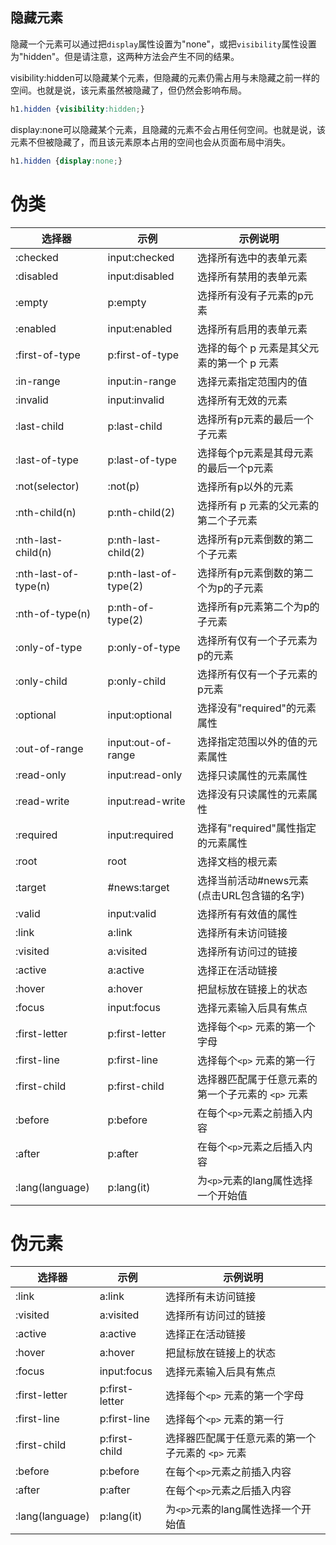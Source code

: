 ## 隐藏元素 

隐藏一个元素可以通过把```display```属性设置为"none"，或把```visibility```属性设置为"hidden"。但是请注意，这两种方法会产生不同的结果。

visibility:hidden可以隐藏某个元素，但隐藏的元素仍需占用与未隐藏之前一样的空间。也就是说，该元素虽然被隐藏了，但仍然会影响布局。

```CSS
h1.hidden {visibility:hidden;}
```

display:none可以隐藏某个元素，且隐藏的元素不会占用任何空间。也就是说，该元素不但被隐藏了，而且该元素原本占用的空间也会从页面布局中消失。

```CSS
h1.hidden {display:none;}
```

# 伪类

| 选择器         | 示例            | 示例说明                                   |
| -------------- | --------------- | ------------------------------------------ |
| :checked       | input:checked   | 选择所有选中的表单元素                     |
| :disabled      | input:disabled  | 选择所有禁用的表单元素                     |
| :empty         | p:empty         | 选择所有没有子元素的p元素                  |
| :enabled       | input:enabled   | 选择所有启用的表单元素                     |
| :first-of-type | p:first-of-type | 选择的每个 p 元素是其父元素的第一个 p 元素 |
| :in-range      | input:in-range  | 选择元素指定范围内的值                     |
| :invalid       | input:invalid   | 选择所有无效的元素                         |
| :last-child    | p:last-child    | 选择所有p元素的最后一个子元素              |
| :last-of-type  | p:last-of-type  | 选择每个p元素是其母元素的最后一个p元素     |
|:not(selector)|:not(p)|选择所有p以外的元素|
|:nth-child(n)|p:nth-child(2)|选择所有 p 元素的父元素的第二个子元素|
|:nth-last-child(n)|p:nth-last-child(2)|选择所有p元素倒数的第二个子元素|
|:nth-last-of-type(n)|p:nth-last-of-type(2)|选择所有p元素倒数的第二个为p的子元素|
|:nth-of-type(n)|p:nth-of-type(2)|选择所有p元素第二个为p的子元素|
|:only-of-type|p:only-of-type|选择所有仅有一个子元素为p的元素|
|:only-child|p:only-child|选择所有仅有一个子元素的p元素|
|:optional|input:optional|选择没有"required"的元素属性
|:out-of-range|input:out-of-range|选择指定范围以外的值的元素属性|
|:read-only|input:read-only|选择只读属性的元素属性|
|:read-write|input:read-write|选择没有只读属性的元素属性|
|:required|input:required|选择有"required"属性指定的元素属性|
|:root|root|选择文档的根元素|
|:target|#news:target|选择当前活动#news元素(点击URL包含锚的名字)|
|:valid|input:valid|选择所有有效值的属性|
|:link|a:link|选择所有未访问链接|
|:visited|a:visited|选择所有访问过的链接|
|:active|a:active|选择正在活动链接|
|:hover|a:hover|把鼠标放在链接上的状态|
|:focus|input:focus|选择元素输入后具有焦点|
|:first-letter|p:first-letter|选择每个`<p>` 元素的第一个字母|
|:first-line|p:first-line|选择每个`<p>` 元素的第一行|
|:first-child|p:first-child|选择器匹配属于任意元素的第一个子元素的 `<p>` 元素|
|:before|p:before|在每个`<p>`元素之前插入内容|
|:after|p:after|在每个`<p>`元素之后插入内容|
|:lang(language)|p:lang(it)|为`<p>`元素的lang属性选择一个开始值|

# 伪元素

| 选择器          | 示例           | 示例说明                                        |
| --------------- | -------------- | ----------------------------------------------- |
| :link           | a:link         | 选择所有未访问链接                              |
| :visited        | a:visited      | 选择所有访问过的链接                            |
| :active         | a:active       | 选择正在活动链接                                |
| :hover          | a:hover        | 把鼠标放在链接上的状态                          |
| :focus          | input:focus    | 选择元素输入后具有焦点                          |
| :first-letter   | p:first-letter | 选择每个`<p>` 元素的第一个字母                    |
| :first-line     | p:first-line   | 选择每个`<p>` 元素的第一行 
| :first-child    | p:first-child  | 选择器匹配属于任意元素的第一个子元素的 `<p>` 元素 |
| :before         | p:before       | 在每个`<p>`元素之前插入内容                       |
| :after          | p:after        | 在每个`<p>`元素之后插入内容                       |
| :lang(language) | p:lang(it)     | 为`<p>`元素的lang属性选择一个开始值               |